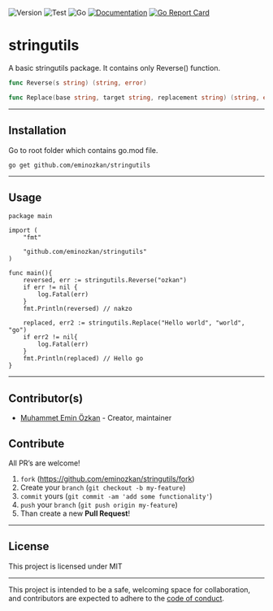![Version](https://img.shields.io/badge/version-0.0.1-orange.svg)
![Test](https://github.com/eminozkan/stringutils/actions/workflows/go.yml/badge.svg)
![Go](https://img.shields.io/github/go-mod/go-version/eminozkan/stringutils)
[![Documentation](https://godoc.org/github.com/eminozkan/stringutils?status.svg)](https://pkg.go.dev/github.com/eminozkan/stringutils)
[![Go Report Card](https://goreportcard.com/badge/github.com/eminozkan/stringutils)](https://goreportcard.com/report/github.com/eminozkan/stringutils)

# stringutils

A basic stringutils package. It contains only Reverse() function.

```go
func Reverse(s string) (string, error)
```

```go
func Replace(base string, target string, replacement string) (string, error) 
```

____

## Installation

Go to root folder which contains go.mod file.

```
go get github.com/eminozkan/stringutils
```

______

## Usage

```
package main

import (
	"fmt"

	"github.com/eminozkan/stringutils"
)

func main(){
	reversed, err := stringutils.Reverse("ozkan")
	if err != nil {
		log.Fatal(err)
	}    
	fmt.Println(reversed) // nakzo

	replaced, err2 := stringutils.Replace("Hello world", "world", "go")
	if err2 != nil{
		log.Fatal(err)
	}
	fmt.Println(replaced) // Hello go
}
```


____

## Contributor(s)

* [Muhammet Emin Özkan](https://github.com/eminozkan) - Creator, maintainer


## Contribute

All PR’s are welcome!

1. `fork` (https://github.com/eminozkan/stringutils/fork)
1. Create your `branch` (`git checkout -b my-feature`)
1. `commit` yours (`git commit -am 'add some functionality'`)
1. `push` your `branch` (`git push origin my-feature`)
1. Than create a new **Pull Request**!

---

## License

This project is licensed under MIT

---

This project is intended to be a safe, welcoming space for collaboration, and
contributors are expected to adhere to the [code of conduct][coc].

[coc]: https://github.com/eminozkan/stringutils/blob/main/CODE_OF_CONDUCT.md